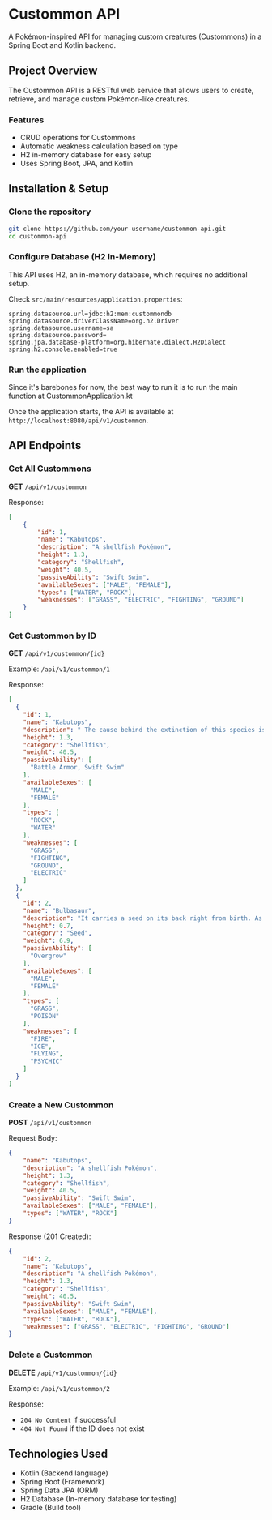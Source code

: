 # Custommon API

A Pokémon-inspired API for managing custom creatures (Custommons) in a Spring Boot and Kotlin backend.

## Project Overview

The Custommon API is a RESTful web service that allows users to create, retrieve, and manage custom Pokémon-like creatures.

### Features
- CRUD operations for Custommons
- Automatic weakness calculation based on type
- H2 in-memory database for easy setup
- Uses Spring Boot, JPA, and Kotlin

## Installation & Setup

### Clone the repository
```sh
git clone https://github.com/your-username/custommon-api.git
cd custommon-api
```

### Configure Database (H2 In-Memory)
This API uses H2, an in-memory database, which requires no additional setup.

Check `src/main/resources/application.properties`:
```properties
spring.datasource.url=jdbc:h2:mem:custommondb
spring.datasource.driverClassName=org.h2.Driver
spring.datasource.username=sa
spring.datasource.password=
spring.jpa.database-platform=org.hibernate.dialect.H2Dialect
spring.h2.console.enabled=true
```

### Run the application
Since it's barebones for now, the best way to run it is to run the main function at CustommonApplication.kt

Once the application starts, the API is available at `http://localhost:8080/api/v1/custommon`.

## API Endpoints

### Get All Custommons
**GET** `/api/v1/custommon`

Response:
```json
[
    {
        "id": 1,
        "name": "Kabutops",
        "description": "A shellfish Pokémon",
        "height": 1.3,
        "category": "Shellfish",
        "weight": 40.5,
        "passiveAbility": "Swift Swim",
        "availableSexes": ["MALE", "FEMALE"],
        "types": ["WATER", "ROCK"],
        "weaknesses": ["GRASS", "ELECTRIC", "FIGHTING", "GROUND"]
    }
]
```

### Get Custommon by ID
**GET** `/api/v1/custommon/{id}`

Example: `/api/v1/custommon/1`

Response:
```json
[
  {
    "id": 1,
    "name": "Kabutops",
    "description": " The cause behind the extinction of this species is unknown. Kabutops were aggressive Pokémon that inhabited warm seas.",
    "height": 1.3,
    "category": "Shellfish",
    "weight": 40.5,
    "passiveAbility": [
      "Battle Armor, Swift Swim"
    ],
    "availableSexes": [
      "MALE",
      "FEMALE"
    ],
    "types": [
      "ROCK",
      "WATER"
    ],
    "weaknesses": [
      "GRASS",
      "FIGHTING",
      "GROUND",
      "ELECTRIC"
    ]
  },
  {
    "id": 2,
    "name": "Bulbasaur",
    "description": "It carries a seed on its back right from birth. As its body grows larger, the seed does too.",
    "height": 0.7,
    "category": "Seed",
    "weight": 6.9,
    "passiveAbility": [
      "Overgrow"
    ],
    "availableSexes": [
      "MALE",
      "FEMALE"
    ],
    "types": [
      "GRASS",
      "POISON"
    ],
    "weaknesses": [
      "FIRE",
      "ICE",
      "FLYING",
      "PSYCHIC"
    ]
  }
]
```

### Create a New Custommon
**POST** `/api/v1/custommon`

Request Body:
```json
{
    "name": "Kabutops",
    "description": "A shellfish Pokémon",
    "height": 1.3,
    "category": "Shellfish",
    "weight": 40.5,
    "passiveAbility": "Swift Swim",
    "availableSexes": ["MALE", "FEMALE"],
    "types": ["WATER", "ROCK"]
}
```  

Response (201 Created):
```json
{
    "id": 2,
    "name": "Kabutops",
    "description": "A shellfish Pokémon",
    "height": 1.3,
    "category": "Shellfish",
    "weight": 40.5,
    "passiveAbility": "Swift Swim",
    "availableSexes": ["MALE", "FEMALE"],
    "types": ["WATER", "ROCK"],
    "weaknesses": ["GRASS", "ELECTRIC", "FIGHTING", "GROUND"]
}
```

### Delete a Custommon
**DELETE** `/api/v1/custommon/{id}`

Example: `/api/v1/custommon/2`

Response:
- `204 No Content` if successful
- `404 Not Found` if the ID does not exist

## Technologies Used
- Kotlin (Backend language)
- Spring Boot (Framework)
- Spring Data JPA (ORM)
- H2 Database (In-memory database for testing)
- Gradle (Build tool)